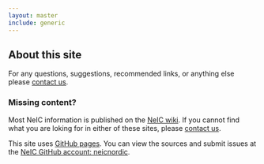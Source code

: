 ```yaml
---
layout: master
include: generic
---
```


## About this site

For any questions, suggestions, recommended links, or anything else please
[contact us](http://wiki.neic.no/wiki/Contact).

### Missing content?

Most NeIC information is published on the [NeIC wiki](http://wiki.neic.no). If
you cannot find what you are loking for in either of these sites, please
[contact us](http://wiki.neic.no/wiki/Contact).

This site uses [GitHub pages](https://pages.github.com/). You can view the
sources and submit issues at the [NeIC GitHub account: neicnordic](https://github.com/neicnordic/).
